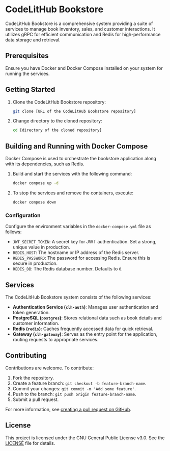 # CodeLitHub Bookstore

CodeLitHub Bookstore is a comprehensive system providing a suite of services to manage book inventory, sales, and customer interactions. It utilizes gRPC for efficient communication and Redis for high-performance data storage and retrieval.

## Prerequisites

Ensure you have Docker and Docker Compose installed on your system for running the services.

## Getting Started

1. Clone the CodeLitHub Bookstore repository:
   ```bash
   git clone [URL of the CodeLitHub Bookstore repository]
   ```

2. Change directory to the cloned repository:
   ```bash
   cd [directory of the cloned repository]
   ```

## Building and Running with Docker Compose

Docker Compose is used to orchestrate the bookstore application along with its dependencies, such as Redis.

1. Build and start the services with the following command:
   ```bash
   docker compose up -d
   ```

2. To stop the services and remove the containers, execute:
   ```bash
   docker compose down
   ```

### Configuration

Configure the environment variables in the `docker-compose.yml` file as follows:

- `JWT_SECRET_TOKEN`: A secret key for JWT authentication. Set a strong, unique value in production.
- `REDIS_HOST`: The hostname or IP address of the Redis server.
- `REDIS_PASSWORD`: The password for accessing Redis. Ensure this is secure in production.
- `REDIS_DB`: The Redis database number. Defaults to `0`.

## Services

The CodeLitHub Bookstore system consists of the following services:

- **Authentication Service (`clh-auth`)**: Manages user authentication and token generation.
- **PostgreSQL (`postgres`)**: Stores relational data such as book details and customer information.
- **Redis (`redis`)**: Caches frequently accessed data for quick retrieval.
- **Gateway (`clh-gateway`)**: Serves as the entry point for the application, routing requests to appropriate services.

## Contributing

Contributions are welcome. To contribute:

1. Fork the repository.
2. Create a feature branch: `git checkout -b feature-branch-name`.
3. Commit your changes: `git commit -m 'Add some feature'`.
4. Push to the branch: `git push origin feature-branch-name`.
5. Submit a pull request.

For more information, see [creating a pull request on GitHub](https://help.github.com/articles/creating-a-pull-request/).

## License

This project is licensed under the GNU General Public License v3.0. See the [LICENSE](LICENSE) file for details.
